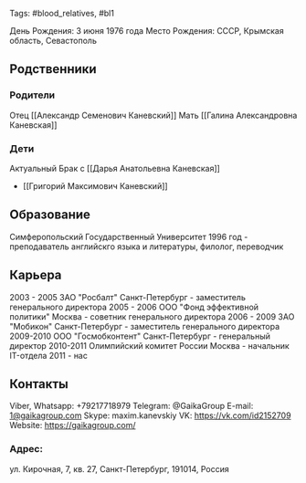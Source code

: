 Tags: #blood_relatives, #bl1

День Рождения: 3 июня 1976 года
Место Рождения: CCCР, Крымская область, Севастополь

## Родственники
### Родители
Отец [[Александр Семенович Каневский]]
Мать [[Галина Александровна Каневская]]

### Дети
Актуальный Брак с [[Дарья Анатольевна Каневская]]
- [[Григорий Максимович Каневский]]

## Образование
Симферопольский Государственный Университет 1996 год - преподаватель английскго языка и литературы, филолог, переводчик

## Карьера
2003 - 2005 ЗАО "Росбалт" Санкт-Петербург - заместитель генерального директора
2005 - 2006 ООО "Фонд эффективной политики" Москва - советник генерального директора
2006 - 2009 ЗАО "Мобикон" Санкт-Петербург - заместитель генерального директора
2009-2010 ООО "Госмобконтент" Санкт-Петербург - генеральный директор
2010-2011 Олимпийский комитет России Москва - начальник IT-отдела
2011 - нас

## Контакты
Viber, Whatsapp: +79217718979
Telegram: @GaikaGroup
E-mail: 1@gaikagroup.com
Skype: maxim.kanevskiy
VK: https://vk.com/id2152709
Website: https://gaikagroup.com/

### Адрес:
ул. Кирочная, 7, кв. 27, Санкт-Петербург, 191014, Россия
